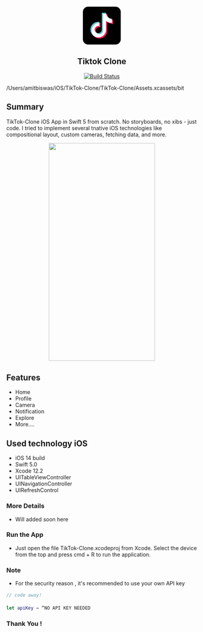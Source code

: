 <p align = "center"> 
<img src="TikTok-Clone/Assets.xcassets/bit/tiktokIcon.png"  width ="100" height="100" >
</p>
<div align="center">
 <h2> Tiktok Clone  </h2>
</div>
<p align = "center"> 
<a href="https://github.com/amitbiswas1992/githubexplorer"><img src="https://travis-ci.com/slatedocs/slate.svg?branch=master" alt="Build Status"></a>
</p>

/Users/amitbiswas/iOS/TikTok-Clone/TikTok-Clone/Assets.xcassets/bit
 
## Summary
 
 TikTok-Clone iOS App in Swift 5 from scratch. No storyboards, no xibs - just code. I tried to implement several tnative iOS technologies like compositional layout, custom cameras, fetching data, and more.
            

<p align = "center"> 
<img src="BitCoinPices/Assets.xcassets/bit-2.imageset/bit-2.png"  width ="280" height="575" >
</p>

## Features
 
* Home 
* Profile 
* Camera 
* Notification
* Explore 
* More....


## Used technology iOS

* iOS 14 build 
* Swift 5.0
* Xcode 12.2
* UITableViewController 
* UINavigationController
* UIRefreshControl


### More Details 
   
   - Will added soon here      


### Run the App 
    
- Just open the file  TikTok-Clone.xcodeproj  from Xcode. Select the device from the top and press cmd + R to run the application.

### Note 

- For the security reason , it's recommended to use your own  API key 

```swift
// code away!

let apiKey = “NO API KEY NEEDED
```

###  Thank You !  







